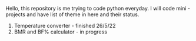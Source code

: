 Hello, this repository is me trying to code python everyday.
I will code mini - projects and have list of theme in here and their status.
1. Temperature converter - finished 26/5/22
2. BMR and BF% calculator - in progress
